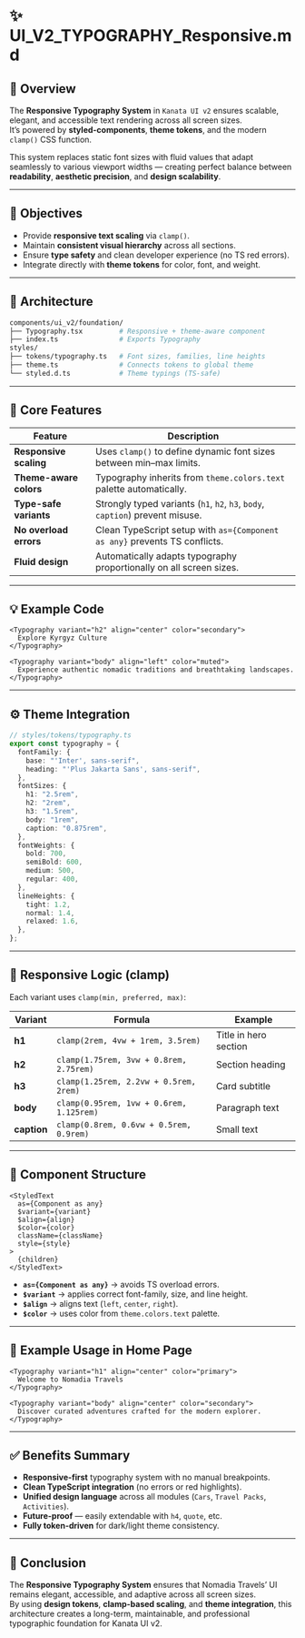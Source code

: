 # ✨ UI_V2_TYPOGRAPHY_Responsive.md

## 🧠 Overview

The **Responsive Typography System** in `Kanata UI v2` ensures scalable, elegant, and accessible text rendering across all screen sizes.  
It’s powered by **styled-components**, **theme tokens**, and the modern `clamp()` CSS function.

This system replaces static font sizes with fluid values that adapt seamlessly to various viewport widths — creating perfect balance between **readability**, **aesthetic precision**, and **design scalability**.

---

## 🎯 Objectives

- Provide **responsive text scaling** via `clamp()`.
- Maintain **consistent visual hierarchy** across all sections.
- Ensure **type safety** and clean developer experience (no TS red errors).
- Integrate directly with **theme tokens** for color, font, and weight.

---

## 🧩 Architecture

```bash
components/ui_v2/foundation/
├── Typography.tsx         # Responsive + theme-aware component
├── index.ts               # Exports Typography
styles/
├── tokens/typography.ts   # Font sizes, families, line heights
├── theme.ts               # Connects tokens to global theme
└── styled.d.ts            # Theme typings (TS-safe)
```

---

## 🧱 Core Features

| Feature | Description |
|----------|--------------|
| **Responsive scaling** | Uses `clamp()` to define dynamic font sizes between min–max limits. |
| **Theme-aware colors** | Typography inherits from `theme.colors.text` palette automatically. |
| **Type-safe variants** | Strongly typed variants (`h1`, `h2`, `h3`, `body`, `caption`) prevent misuse. |
| **No overload errors** | Clean TypeScript setup with `as={Component as any}` prevents TS conflicts. |
| **Fluid design** | Automatically adapts typography proportionally on all screen sizes. |

---

## 💡 Example Code

```tsx
<Typography variant="h2" align="center" color="secondary">
  Explore Kyrgyz Culture
</Typography>

<Typography variant="body" align="left" color="muted">
  Experience authentic nomadic traditions and breathtaking landscapes.
</Typography>
```

---

## ⚙️ Theme Integration

```ts
// styles/tokens/typography.ts
export const typography = {
  fontFamily: {
    base: "'Inter', sans-serif",
    heading: "'Plus Jakarta Sans', sans-serif",
  },
  fontSizes: {
    h1: "2.5rem",
    h2: "2rem",
    h3: "1.5rem",
    body: "1rem",
    caption: "0.875rem",
  },
  fontWeights: {
    bold: 700,
    semiBold: 600,
    medium: 500,
    regular: 400,
  },
  lineHeights: {
    tight: 1.2,
    normal: 1.4,
    relaxed: 1.6,
  },
};
```

---

## 🧠 Responsive Logic (clamp)

Each variant uses `clamp(min, preferred, max)`:

| Variant | Formula | Example |
|----------|----------|----------|
| **h1** | `clamp(2rem, 4vw + 1rem, 3.5rem)` | Title in hero section |
| **h2** | `clamp(1.75rem, 3vw + 0.8rem, 2.75rem)` | Section heading |
| **h3** | `clamp(1.25rem, 2.2vw + 0.5rem, 2rem)` | Card subtitle |
| **body** | `clamp(0.95rem, 1vw + 0.6rem, 1.125rem)` | Paragraph text |
| **caption** | `clamp(0.8rem, 0.6vw + 0.5rem, 0.9rem)` | Small text |

---

## 🧱 Component Structure

```tsx
<StyledText
  as={Component as any}
  $variant={variant}
  $align={align}
  $color={color}
  className={className}
  style={style}
>
  {children}
</StyledText>
```

- **`as={Component as any}`** → avoids TS overload errors.  
- **`$variant`** → applies correct font-family, size, and line height.  
- **`$align`** → aligns text (`left`, `center`, `right`).  
- **`$color`** → uses color from `theme.colors.text` palette.  

---

## 🧱 Example Usage in Home Page

```tsx
<Typography variant="h1" align="center" color="primary">
  Welcome to Nomadia Travels
</Typography>

<Typography variant="body" align="center" color="secondary">
  Discover curated adventures crafted for the modern explorer.
</Typography>
```

---

## ✅ Benefits Summary

- **Responsive-first** typography system with no manual breakpoints.  
- **Clean TypeScript integration** (no errors or red highlights).  
- **Unified design language** across all modules (`Cars`, `Travel Packs`, `Activities`).  
- **Future-proof** — easily extendable with `h4`, `quote`, etc.  
- **Fully token-driven** for dark/light theme consistency.

---

## 🧭 Conclusion

The **Responsive Typography System** ensures that Nomadia Travels’ UI remains elegant, accessible, and adaptive across all screen sizes.  
By using **design tokens**, **clamp-based scaling**, and **theme integration**, this architecture creates a long-term, maintainable, and professional typographic foundation for Kanata UI v2.
